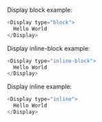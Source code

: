 Display block example:

```js
<Display type="block">
  Hello World
</Display>
```

Display inline-block example:

```js
<Display type="inline-block">
  Hello World
</Display>
```

Display inline example:

```js
<Display type="inline">
  Hello World
</Display>
```